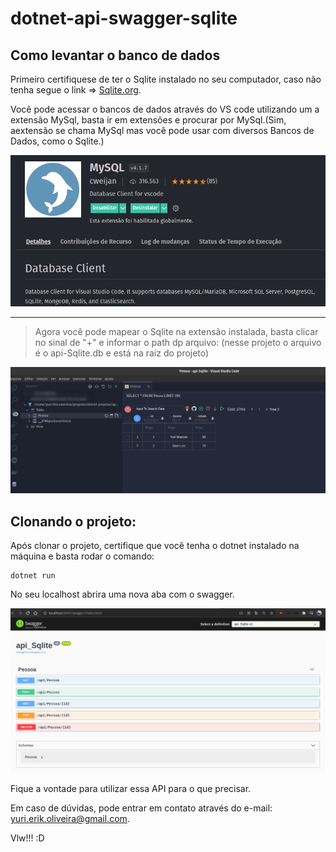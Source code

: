 # dotnet-api-swagger-sqlite

## Como levantar o banco de dados

Primeiro certifiquese de ter o Sqlite instalado no seu computador, caso não tenha segue o link => [Sqlite.org](https://www.sqlite.org/download.html).


Você pode acessar o bancos de dados através do VS code utilizando um a extensão MySql, basta ir em extensões e procurar por MySql.(Sim, aextensão se chama MySql mas você pode usar com diversos Bancos de Dados, como o Sqlite.)

<img src="./doc/extensao-mysql.png" alt="imagem-extensao-mysql">

-----------------------------------------------------------------------------------------------------------------------

> Agora você pode mapear o Sqlite na extensão instalada, basta clicar no sinal de "+" e informar o path dp arquivo: (nesse projeto o arquivo é o api-Sqlite.db e está na raiz do projeto)

<img src="./doc/extensao-mysql-consulta.png" alt="imagem-mysql-vs-code">

## Clonando o projeto:
Após clonar o projeto, certifique que você tenha o dotnet instalado na máquina e basta rodar o comando:
```
dotnet run
```
No seu localhost abrira uma nova aba com o swagger.

<img src="./doc/swagger.png" alt="imagem-swagger">

Fique a vontade para utilizar essa API para o que precisar.

Em caso de dúvidas, pode entrar em contato através do e-mail: yuri.erik.oliveira@gmail.com.

Vlw!!! :D